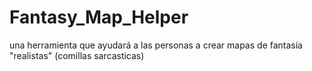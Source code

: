 # Fantasy_Map_Helper
una herramienta que ayudará a las personas a crear mapas de fantasía "realistas" (comillas sarcasticas) 
